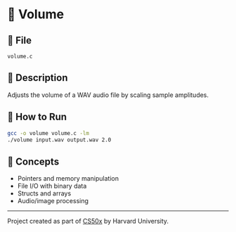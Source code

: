 # 🧃 Volume

## 📄 File
`volume.c`

## 📝 Description
Adjusts the volume of a WAV audio file by scaling sample amplitudes.

## 🚀 How to Run
```bash
gcc -o volume volume.c -lm
./volume input.wav output.wav 2.0
```

## 🧠 Concepts
- Pointers and memory manipulation
- File I/O with binary data
- Structs and arrays
- Audio/image processing

---

Project created as part of [CS50x](https://cs50.harvard.edu/x/) by Harvard University.